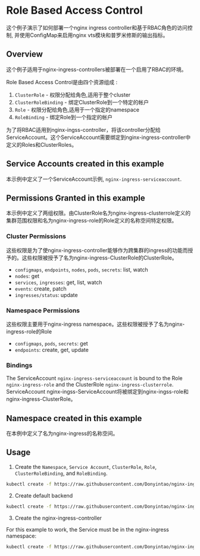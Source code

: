 # Role Based Access Control

这个例子演示了如何部署一个nginx ingress controller和基于RBAC角色的访问控制, 并使用ConfigMap来启用nginx vts模块和普罗米修斯的输出指标。

## Overview

这个例子适用于nginx-ingress-controllers被部署在一个启用了RBAC的环境。

Role Based Access Control是由四个资源组成 :

1.  `ClusterRole` - 权限分配给角色,适用于整个cluster
2.  `ClusterRoleBinding` - 绑定ClusterRole到一个特定的帐户
3.  `Role` - 权限分配给角色,适用于一个指定的namespace
4.  `RoleBinding` - 绑定Role到一个指定的帐户

为了将RBAC适用到nginx-ingss-controller，将该controller分配给ServiceAccount。这个ServiceAccount需要绑定到nginx-ingress-controller中定义的Roles和ClusterRoles。

## Service Accounts created in this example

本示例中定义了一个ServiceAccount示例, `nginx-ingress-serviceaccount`.

## Permissions Granted in this example

本示例中定义了两组权限。由ClusterRole名为nginx-ingress-clusterrole定义的集群范围权限和名为nginx-ingress-role的Role定义的名称空间特定权限。

### Cluster Permissions

这些权限是为了使nginx-ingress-controller能够作为跨集群的ingress的功能而授予的。这些权限被授予了名为nginx-ingress-ClusterRole的ClusterRole。

* `configmaps`, `endpoints`, `nodes`, `pods`, `secrets`: list, watch
* `nodes`: get
* `services`, `ingresses`: get, list, watch
* `events`: create, patch
* `ingresses/status`: update

### Namespace Permissions

这些权限主要用于nginx-ingress namespace。这些权限被授予了名为nginx-ingress-role的Role

* `configmaps`, `pods`, `secrets`: get
* `endpoints`: create, get, update

### Bindings

The ServiceAccount `nginx-ingress-serviceaccount` is bound to the Role
`nginx-ingress-role` and the ClusterRole `nginx-ingress-clusterrole`.
ServiceAccount nginx-ingss-ServiceAccount将被绑定到nginx-ingss-role和nginx-ingress-ClusterRole。

## Namespace created in this example

在本例中定义了名为nginx-ingress的名称空间。


## Usage

1.  Create the `Namespace`, `Service Account`, `ClusterRole`, `Role`,
`ClusterRoleBinding`, and `RoleBinding`.

```sh
kubectl create -f https://raw.githubusercontent.com/Donyintao/nginx-ingress/master/nginx-ingress-controller-rbac.yml
```

2. Create default backend
```sh
kubectl create -f https://raw.githubusercontent.com/Donyintao/nginx-ingress/master/default-backend.yml
```

3. Create the nginx-ingress-controller

For this example to work, the Service must be in the nginx-ingress namespace:

```sh
kubectl create -f https://raw.githubusercontent.com/Donyintao/nginx-ingress/master/nginx-ingress-controller.yml
```
